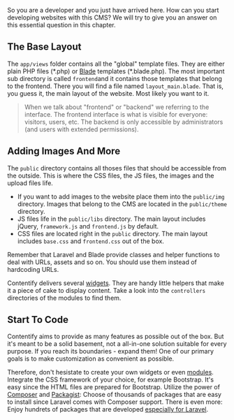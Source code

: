 So you are a developer and you just have arrived here. How can you start developing websites with this CMS? We will try to give you an answer on this essential question in this chapter.

## The Base Layout

The `app/views` folder contains all the "global" template files. They are either plain PHP files (\*.php) or [Blade](Blade) templates (*.blade.php). The most important sub directory is called `frontend`and it contains those templates that belong to the frontend. There you will find a file named `layout_main.blade`. That is, you guess it, the main layout of the website. Most likely you want to it.

> When we talk about "frontend" or "backend" we referring to the interface. The frontend interface is what is visible for everyone: visitors, users, etc. The backend is only accessible by administrators (and users with extended permissions).

## Adding Images And More

The `public` directory contains all thoses files that should be accessible from the outside. This is where the CSS files, the JS files, the images and the upload files life. 

* If you want to add images to the website place them into the `public/img` directory. Images that belong to the CMS are located in the `public/theme` directory.
* JS files life in the `public/libs` directory. The main layout includes jQuery, `framework.js` and `frontend.js` by default.
* CSS files are located right in the `public` directory. The main layout includes `base.css` and `frontend.css` out of the box.

Remember that Laravel and Blade provide classes and helper functions to deal with URLs, assets and so on. You should use them instead of hardcoding URLs.

Contentify delivers several [widgets](Widgets). They are handy little helpers that make it a piece of cake to display content. Take a look into the `controllers` directories of the modules to find them.

## Start To Code

Contentify aims to provide as many features as possible out of the box. But it's meant to be a solid basement, not a all-in-one solution suitable for every purpose. If you reach its boundaries - expand them! One of our primary goals is to make customization as convenient as possible. 

Therefore, don't hesistate to create your own widgets or even [modules](Modules). Integrate the CSS framework of your choice, for example Bootstrap. It's easy since the HTML files are prepared for Bootstrap. Utilize the power of [Composer](https://getcomposer.org) and [Packagist](https://packagist.org): Choose of thousands of packages that are easy to install since Laravel comes with Composer support. There is even more: Enjoy hundrets of packages that are developed [especially for Laravel](http://packalyst.com).